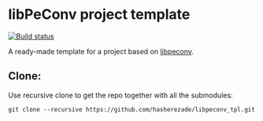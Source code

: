 # libPeConv project template
[![Build status](https://ci.appveyor.com/api/projects/status/tmb67v9ygrhm03k9?svg=true)](https://ci.appveyor.com/project/hasherezade/libpeconv-project-template)

A ready-made template for a project based on [libpeconv](https://github.com/hasherezade/libpeconv).

Clone:
-
Use recursive clone to get the repo together with all the submodules:
```console
git clone --recursive https://github.com/hasherezade/libpeconv_tpl.git
```
